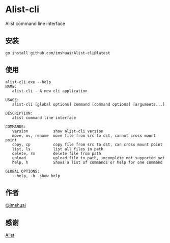 # Alist-cli  
Alist command line interface  
## 安装 

```
go install github.com/imshuai/Alist-cli@latest
```
## 使用

```
alist-cli.exe --help
NAME:
   alist-cli - A new cli application

USAGE:
   alist-cli [global options] command [command options] [arguments...]

DESCRIPTION:
   alist command line interface

COMMANDS:
   version           show alist-cli version
   move, mv, rename  move file from src to dst, cannot cross mount point
   copy, cp          copy file from src to dst, can cross mount point
   list, ls          list all files in path
   delete, rm        delete file from path
   upload            upload file to path, imcomplete not supported yet
   help, h           Shows a list of commands or help for one command

GLOBAL OPTIONS:
   --help, -h  show help
```
## 作者
[@imshuai](https://github.com/imshuai)
## 感谢  
[Alist](https://github.com/alist-org/alist)